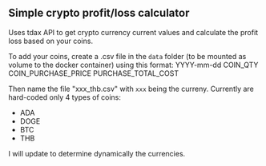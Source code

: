 Simple crypto profit/loss calculator
---------

Uses tdax API to get crypto currency current values and calculate the profit loss based on your coins.

To add your coins, create a .csv file in the `data` folder (to be mounted as volume to the docker container) using this format:
YYYY-mm-dd COIN_QTY COIN_PURCHASE_PRICE PURCHASE_TOTAL_COST

Then name the file "xxx_thb.csv" with `xxx` being the curreny.
Currently are hard-coded only 4 types of coins:
- ADA
- DOGE
- BTC
- THB

I will update to determine dynamically the currencies.